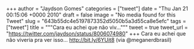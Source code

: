 
+++
author = "Jaydson Gomes"
categories = ["tweet"]
date = "Thu Jan 21 00:15:06 +0000 2010"
draft = false
image = "No media found for this Tweet"
slug = "643b55dc4e5197873352d5050b5a3d55ca8e5efc"
tags = ["tweet"]
title = """Cara eu achei que não viv..."""
tweet = true
tweet_url = "https://twitter.com/jaydson/status/8006074980"
+++
Cara eu achei que não viveria pra ver isso...  http://bit.ly/6YUit8 (via @meganerdbrasil)
